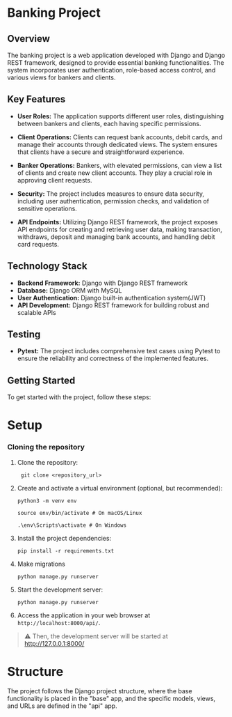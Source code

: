 # Banking Project

## Overview

The banking project is a web application developed with Django and Django REST framework, designed to provide essential banking functionalities. The system incorporates user authentication, role-based access control, and various views for bankers and clients.

## Key Features

- **User Roles:** The application supports different user roles, distinguishing between bankers and clients, each having specific permissions.

- **Client Operations:** Clients can request bank accounts, debit cards, and manage their accounts through dedicated views. The system ensures that clients have a secure and straightforward experience.

- **Banker Operations:** Bankers, with elevated permissions, can view a list of clients and create new client accounts. They play a crucial role in approving client requests.

- **Security:** The project includes measures to ensure data security, including user authentication, permission checks, and validation of sensitive operations.

- **API Endpoints:** Utilizing Django REST framework, the project exposes API endpoints for creating and retrieving user data, making transaction, withdraws, deposit and managing bank accounts, and handling debit card requests.

## Technology Stack

- **Backend Framework:** Django with Django REST framework
- **Database:** Django ORM with MySQL
- **User Authentication:** Django built-in authentication system(JWT)
- **API Development:** Django REST framework for building robust and scalable APIs

## Testing

- **Pytest:** The project includes comprehensive test cases using Pytest to ensure the reliability and correctness of the implemented features.

## Getting Started

To get started with the project, follow these steps:


# Setup

### Cloning the repository

1. Clone the repository:

        git clone <repository_url>

2. Create and activate a virtual environment (optional, but recommended):

       python3 -m venv env

       source env/bin/activate # On macOS/Linux

       .\env\Scripts\activate # On Windows

3. Install the project dependencies:

       pip install -r requirements.txt

4. Make migrations 
   
       python manage.py runserver

5. Start the development server:

       python manage.py runserver
6. Access the application in your web browser at `http://localhost:8000/api/`.

> ⚠ Then, the development server will be started at http://127.0.0.1:8000/


# Structure
The project follows the Django project structure, where the base functionality is placed in the "base" app, and the specific models, views, and URLs are defined in the "api" app.